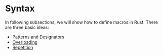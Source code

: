 # Syntax

In following subsections, we will show how to define macros in Rust.
There are three basic ideas:

- [Patterns and Designators](designators.md)
- [Overloading](overload.md)
- [Repetition](repeat.md)

